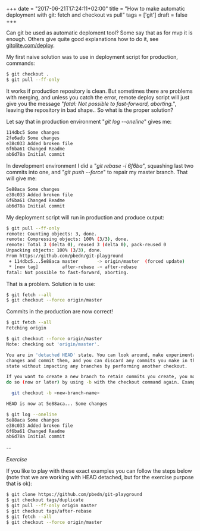 +++
date = "2017-06-21T17:24:11+02:00"
title = "How to make automatic deployment with git: fetch and checkout vs pull"
tags = ['git']
draft = false
+++

Can git be used as automatic deploment tool? Some say that as for mvp it is enough. Others give quite good explanations how to do it, see [gitolite.com/deploy](http://gitolite.com/deploy.html).

My first naive solution was to use in deployment script for production, commands:
<!--more-->
```bash
$ git checkout .
$ git pull --ff-only
```

It works if production repository is clean. But sometimes there are problems with merging, and unless you catch the error, remote deploy script will just give you the message "*fatal: Not possible to fast-forward, aborting.*", leaving the repository in bad shape.. So what is the proper solution?

Let say that in production environment "*git log --oneline*" gives me:

```bash
114dbc5 Some changes
2fe6adb Some changes
e38c033 Added broken file
6f6ba61 Changed Readme
ab6d78a Initial commit
```

In development environment I did a "*git rebase -i 6f6ba*", squashing last two commits into one, and "*git push --force*" to repair my master branch. That will give me:

```bash
5e88aca Some changes
e38c033 Added broken file
6f6ba61 Changed Readme
ab6d78a Initial commit
```

My deployment script will run in production and produce output:

```bash
$ git pull --ff-only
remote: Counting objects: 3, done.
remote: Compressing objects: 100% (3/3), done.
remote: Total 3 (delta 0), reused 3 (delta 0), pack-reused 0
Unpacking objects: 100% (3/3), done.
From https://github.com/pbedn/git-playground
 + 114dbc5...5e88aca master       -> origin/master  (forced update)
 * [new tag]         after-rebase -> after-rebase
fatal: Not possible to fast-forward, aborting.
```

That is a problem. Solution is to use:

```bash
$ git fetch --all
$ git checkout --force origin/master
```

Commits in the production are now correct!

```bash
$ git fetch --all
Fetching origin

$ git checkout --force origin/master
Note: checking out 'origin/master'.

You are in 'detached HEAD' state. You can look around, make experimental
changes and commit them, and you can discard any commits you make in this
state without impacting any branches by performing another checkout.

If you want to create a new branch to retain commits you create, you may
do so (now or later) by using -b with the checkout command again. Example:

  git checkout -b <new-branch-name>

HEAD is now at 5e88aca... Some changes

$ git log --oneline
5e88aca Some changes
e38c033 Added broken file
6f6ba61 Changed Readme
ab6d78a Initial commit
```

--

*Exercise*

If you like to play with these exact examples you can follow the steps below (note that we are working with HEAD detached, but for the exercise purpose that is ok):

```bash
$ git clone https://github.com/pbedn/git-playground
$ git checkout tags/duplicate
$ git pull --ff-only origin master
$ git checkout tags/after-rebase
$ git fetch --all
$ git checkout --force origin/master
```
